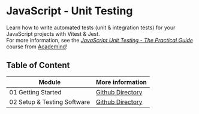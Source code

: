 # JavaScript - Unit Testing

Learn how to write automated tests (unit & integration tests) for your JavaScript projects with Vitest & Jest.<br/>
For more information, see the _[JavaScript Unit Testing - The Practical Guide](https://www.udemy.com/course/javascript-unit-testing-the-practical-guide/)_ course from [Academind](https://academind.com)!

## Table of Content

| Module                      | More information                                                                                                              |
| --------------------------- | ----------------------------------------------------------------------------------------------------------------------------- |
| 01 Getting Started          | [Github Directory](https://github.com/ThomasCode92/JavaScript-Testing/tree/JavaScript-Unit-Testing/01-Getting-Started)        |
| 02 Setup & Testing Software | [Github Directory](https://github.com/ThomasCode92/JavaScript-Testing/tree/JavaScript-Unit-Testing/02-Setup-Testing-Software) |
